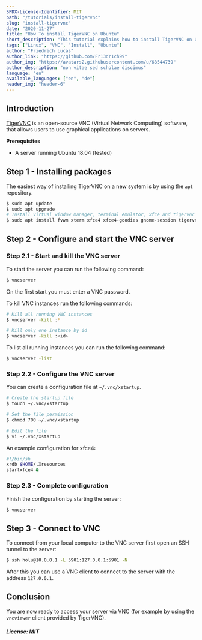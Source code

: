 ```yaml
---
SPDX-License-Identifier: MIT
path: "/tutorials/install-tigervnc"
slug: "install-tigervnc"
date: "2020-11-27"
title: "How To install TigerVNC on Ubuntu"
short_description: "This tutorial explains how to install TigerVNC on Ubuntu."
tags: ["Linux", "VNC", "Install", "Ubuntu"]
author: "Friedrich Lucas"
author_link: "https://github.com/Fr13dr1ch99"
author_img: "https://avatars2.githubusercontent.com/u/68544739"
author_description: "non vitae sed scholae discimus"
language: "en"
available_languages: ["en", "de"]
header_img: "header-6"
---
```


## Introduction

[TigerVNC](https://tigervnc.org/) is an open-source VNC (Virtual Network Computing) software, that allows users to use graphical applications on servers.

**Prerequisites**

* A server running Ubuntu 18.04 (tested)

## Step 1 - Installing packages

The easiest way of installing TigerVNC on a new system is by using the `apt` repository.

```bash
$ sudo apt update
$ sudo apt upgrade
# Install virtual window manager, terminal emulator, xfce and tigervnc
$ sudo apt install fvwm xterm xfce4 xfce4-goodies gnome-session tigervnc-standalone-server tigervnc-common
```

## Step 2 - Configure and start the VNC server

### Step 2.1 - Start and kill the VNC server

To start the server you can run the following command:

```bash
$ vncserver
```

On the first start you must enter a VNC password.

To kill VNC instances run the following commands:

```bash
# Kill all running VNC instances
$ vncserver -kill :*

# Kill only one instance by id
$ vncserver -kill :<id>
```

To list all running instances you can run the following command:

```bash
$ vncserver -list
```

### Step 2.2 - Configure the VNC server

You can create a configuration file at `~/.vnc/xstartup`.

```bash
# Create the startup file
$ touch ~/.vnc/xstartup

# Set the file permission
$ chmod 700 ~/.vnc/xstartup

# Edit the file
$ vi ~/.vnc/xstartup
```

An example configuration for xfce4:

```bash
#!/bin/sh
xrdb $HOME/.Xresources
startxfce4 &
```

### Step 2.3 - Complete configuration

Finish the configuration by starting the server:

```bash
$ vncserver
```

## Step 3 - Connect to VNC

To connect from your local computer to the VNC server first open an SSH tunnel to the server:

```bash
$ ssh holu@10.0.0.1 -L 5901:127.0.0.1:5901 -N
```

After this you can use a VNC client to connect to the server with the address `127.0.0.1`.

## Conclusion

You are now ready to access your server via VNC (for example by using the `vncviewer` client provided by TigerVNC).

##### License: MIT

<!--

Contributor's Certificate of Origin

By making a contribution to this project, I certify that:

(a) The contribution was created in whole or in part by me and I have
    the right to submit it under the license indicated in the file; or

(b) The contribution is based upon previous work that, to the best of my
    knowledge, is covered under an appropriate license and I have the
    right under that license to submit that work with modifications,
    whether created in whole or in part by me, under the same license
    (unless I am permitted to submit under a different license), as
    indicated in the file; or

(c) The contribution was provided directly to me by some other person
    who certified (a), (b) or (c) and I have not modified it.

(d) I understand and agree that this project and the contribution are
    public and that a record of the contribution (including all personal
    information I submit with it, including my sign-off) is maintained
    indefinitely and may be redistributed consistent with this project
    or the license(s) involved.

Signed-off-by: Friedrich Lucas <friedrichlucas.99@gmail.com>

-->
